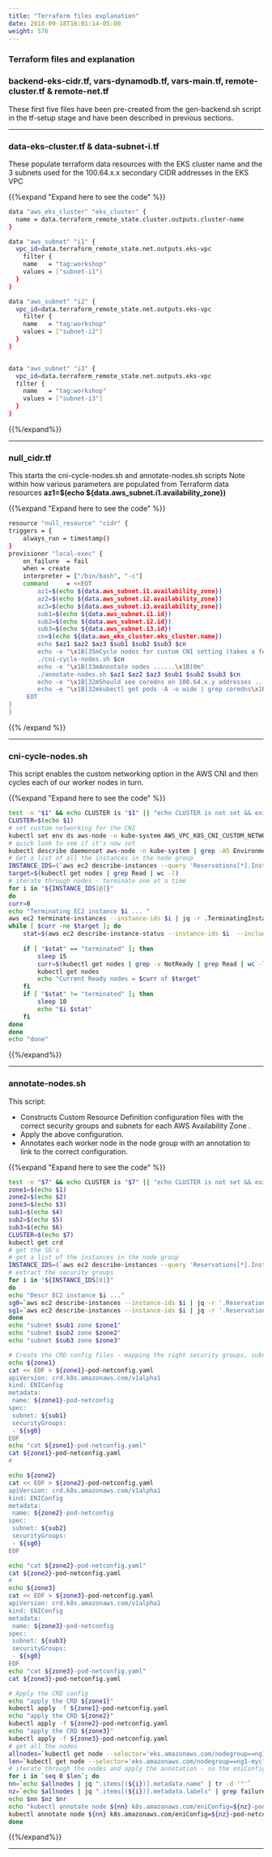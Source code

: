 ```yaml
---
title: "Terraform files explanation"
date: 2018-09-18T16:01:14-05:00
weight: 576
---
```


### Terraform files and explanation

### backend-eks-cidr.tf, vars-dynamodb.tf, vars-main.tf, remote-cluster.tf & remote-net.tf

These first five files have been pre-created from the gen-backend.sh script in the tf-setup stage and have been described in previous sections.

----

### data-eks-cluster.tf	& data-subnet-i.tf

These populate terraform data resources with the EKS cluster name and the 3 subnets used for the 100.64.x.x secondary CIDR addresses in the EKS VPC

{{%expand "Expand here to see the code" %}}
```bash
data "aws_eks_cluster" "eks_cluster" {
  name = data.terraform_remote_state.cluster.outputs.cluster-name
}
```

```bash
data "aws_subnet" "i1" {
  vpc_id=data.terraform_remote_state.net.outputs.eks-vpc
    filter {
    name   = "tag:workshop"
    values = ["subnet-i1"]
  }
}

data "aws_subnet" "i2" {
  vpc_id=data.terraform_remote_state.net.outputs.eks-vpc
    filter {
    name   = "tag:workshop"
    values = ["subnet-i2"]
  }
}


data "aws_subnet" "i3" {
  vpc_id=data.terraform_remote_state.net.outputs.eks-vpc
  filter {
    name   = "tag:workshop"
    values = ["subnet-i3"]
  }
}
```

{{%/expand%}}

---


### null_cidr.tf

This starts the cni-cycle-nodes.sh and annotate-nodes.sh scripts
Note within how various parameters are populated from Terraform data resources **az1=$(echo ${data.aws_subnet.i1.availability_zone})**


{{%expand "Expand here to see the code" %}}

```bash
resource "null_resource" "cidr" {
triggers = {
    always_run = timestamp()
}
provisioner "local-exec" {
    on_failure  = fail
    when = create
    interpreter = ["/bin/bash", "-c"]
    command     = <<EOT
        az1=$(echo ${data.aws_subnet.i1.availability_zone})
        az2=$(echo ${data.aws_subnet.i2.availability_zone})
        az3=$(echo ${data.aws_subnet.i3.availability_zone})
        sub1=$(echo ${data.aws_subnet.i1.id})
        sub2=$(echo ${data.aws_subnet.i2.id})
        sub3=$(echo ${data.aws_subnet.i3.id})
        cn=$(echo ${data.aws_eks_cluster.eks_cluster.name})
        echo $az1 $az2 $az3 $sub1 $sub2 $sub3 $cn
        echo -e "\x1B[35mCycle nodes for custom CNI setting (takes a few minutes) ......\x1B[0m"
        ./cni-cycle-nodes.sh $cn
        echo -e "\x1B[33mAnnotate nodes ......\x1B[0m"
        ./annotate-nodes.sh $az1 $az2 $az3 $sub1 $sub2 $sub3 $cn
        echo -e "\x1B[32mShould see coredns on 100.64.x.y addresses ......\x1B[0m"
        echo -e "\x1B[32mkubectl get pods -A -o wide | grep coredns\x1B[0m"   
     EOT
}
}

```
{{% /expand %}}

---

### cni-cycle-nodes.sh

This script enables the custom networking option in the AWS CNI and then cycles each of our worker nodes in turn.

{{%expand "Expand here to see the code" %}}
```bash
test -n "$1" && echo CLUSTER is "$1" || "echo CLUSTER is not set && exit"
CLUSTER=$(echo $1)
# set custom networking for the CNI
kubectl set env ds aws-node -n kube-system AWS_VPC_K8S_CNI_CUSTOM_NETWORK_CFG=true
# quick look to see if it's now set
kubectl describe daemonset aws-node -n kube-system | grep -A5 Environment | grep CUSTOM
# Get a list of all the instances in the node group
INSTANCE_IDS=(`aws ec2 describe-instances --query 'Reservations[*].Instances[*].InstanceId' --filters "Name=tag-key,Values=eks:nodegroup-name" "Name=instance-state-name,Values=running" "Name=tag-value,Values=ng1-mycluster1" --output text` )
target=$(kubectl get nodes | grep Read | wc -l)
# iterate through nodes - terminate one at a time
for i in "${INSTANCE_IDS[@]}"
do
curr=0
echo "Terminating EC2 instance $i ... "
aws ec2 terminate-instances --instance-ids $i | jq -r .TerminatingInstances[0].CurrentState.Name
while [ $curr -ne $target ]; do
    stat=$(aws ec2 describe-instance-status --instance-ids $i  --include-all-instances | jq -r .InstanceStatuses[0].InstanceState.Name)
    
    if [ "$stat" == "terminated" ]; then
        sleep 15
        curr=$(kubectl get nodes | grep -v NotReady | grep Read | wc -l)
        kubectl get nodes
        echo "Current Ready nodes = $curr of $target"
    fi
    if [ "$stat" != "terminated" ]; then
        sleep 10
        echo "$i $stat"
    fi
done
done
echo "done"
```

{{%/expand%}}

---

### annotate-nodes.sh

This script:

* Constructs Custom Resource Definition configuration files with the correct security groups and subnets for each AWS Availability Zone .
* Apply the above configuration.
* Annotates each worker node in the node group with an annotation to link to the correct configuration.

{{%expand "Expand here to see the code" %}}
```bash
test -n "$7" && echo CLUSTER is "$7" || "echo CLUSTER is not set && exit"
zone1=$(echo $1)
zone2=$(echo $2)
zone3=$(echo $3)
sub1=$(echo $4)
sub2=$(echo $5)
sub3=$(echo $6)
CLUSTER=$(echo $7)
kubectl get crd
# get the SG's
# get a list of the instances in the node group
INSTANCE_IDS=(`aws ec2 describe-instances --query 'Reservations[*].Instances[*].InstanceId' --filters "Name=tag-key,Values=eks:nodegroup-name" "Name=tag-value,Values=ng1-mycluster1" "Name=instance-state-name,Values=running" --output text`)
# extract the security groups
for i in "${INSTANCE_IDS[0]}"
do
echo "Descr EC2 instance $i ..."
sg0=`aws ec2 describe-instances --instance-ids $i | jq -r '.Reservations[].Instances[].SecurityGroups[0].GroupId'`
sg1=`aws ec2 describe-instances --instance-ids $i | jq -r '.Reservations[].Instances[].SecurityGroups[1].GroupId'`
done
echo "subnet $sub1 zone $zone1"
echo "subnet $sub2 zone $zone2"
echo "subnet $sub3 zone $zone3"

# Create the CRD config files - mapping the right security groups, subnets for the zone
echo ${zone1}
cat << EOF > ${zone1}-pod-netconfig.yaml
apiVersion: crd.k8s.amazonaws.com/v1alpha1
kind: ENIConfig
metadata:
 name: ${zone1}-pod-netconfig
spec:
 subnet: ${sub1}
 securityGroups:
 - ${sg0}
EOF
echo "cat ${zone1}-pod-netconfig.yaml"
cat ${zone1}-pod-netconfig.yaml
#

echo ${zone2}
cat << EOF > ${zone2}-pod-netconfig.yaml
apiVersion: crd.k8s.amazonaws.com/v1alpha1
kind: ENIConfig
metadata:
 name: ${zone2}-pod-netconfig
spec:
 subnet: ${sub2}
 securityGroups:
 - ${sg0}
EOF

echo "cat ${zone2}-pod-netconfig.yaml"
cat ${zone2}-pod-netconfig.yaml
#
echo ${zone3}
cat << EOF > ${zone3}-pod-netconfig.yaml
apiVersion: crd.k8s.amazonaws.com/v1alpha1
kind: ENIConfig
metadata:
 name: ${zone3}-pod-netconfig
spec:
 subnet: ${sub3}
 securityGroups:
 - ${sg0}
EOF
echo "cat ${zone3}-pod-netconfig.yaml"
cat ${zone3}-pod-netconfig.yaml

# Apply the CRD config
echo "apply the CRD ${zone1}"
kubectl apply -f ${zone1}-pod-netconfig.yaml
echo "apply the CRD ${zone2}"
kubectl apply -f ${zone2}-pod-netconfig.yaml
echo "apply the CRD ${zone3}"
kubectl apply -f ${zone3}-pod-netconfig.yaml
# get all the nodes
allnodes=`kubectl get node --selector='eks.amazonaws.com/nodegroup==ng1-mycluster1' -o json`
len=`kubectl get node --selector='eks.amazonaws.com/nodegroup==ng1-mycluster1' -o json | jq '.items | length-1'`
# iterate through the nodes and apply the annotation - so the eniConfig can match
for i in `seq 0 $len`; do
nn=`echo $allnodes | jq ".items[(${i})].metadata.name" | tr -d '"'`
nz=`echo $allnodes | jq ".items[(${i})].metadata.labels" | grep failure | grep zone | cut -f2 -d':' | tr -d ' ' | tr -d ','| tr -d '"'`
echo $nn $nz $nr
echo "kubectl annotate node ${nn} k8s.amazonaws.com/eniConfig=${nz}-pod-netconfig"
kubectl annotate node ${nn} k8s.amazonaws.com/eniConfig=${nz}-pod-netconfig
done
```

{{%/expand%}}

---

